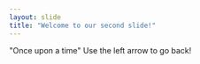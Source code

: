 ```yaml
---
layout: slide
title: "Welcome to our second slide!"
---
```

"Once upon a time"
Use the left arrow to go back!
